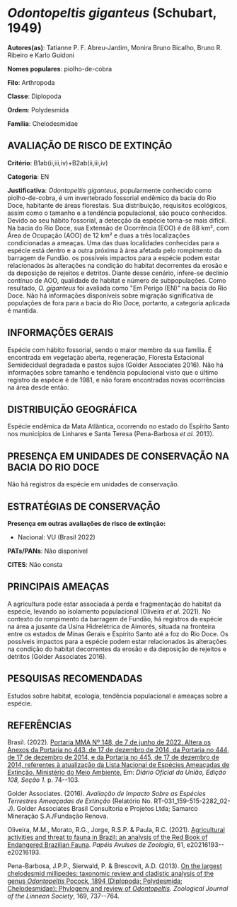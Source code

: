 # *Odontopeltis giganteus* (Schubart, 1949)

**Autores(as)**: Tatianne P. F. Abreu-Jardim, Monira Bruno Bicalho, Bruno R. Ribeiro e Karlo Guidoni

**Nomes populares**: piolho-de-cobra

**Filo**: Arthropoda

**Classe**: Diplopoda

**Ordem**: Polydesmida

**Família**: Chelodesmidae

## AVALIAÇÃO DE RISCO DE EXTINÇÃO

**Critério**: B1ab(ii,iii,iv)+B2ab(ii,iii,iv)

**Categoria**: EN

**Justificativa**: *Odontopeltis giganteus*, popularmente conhecido como piolho-de-cobra, é um invertebrado fossorial endêmico da bacia do Rio Doce, habitante de áreas florestais. Sua distribuição, requisitos ecológicos, assim como o tamanho e a tendência populacional, são pouco conhecidos. Devido ao seu hábito fossorial, a detecção da espécie torna-se mais difícil. Na bacia do Rio Doce, sua Extensão de Ocorrência (EOO) é de 88 km², com Área de Ocupação (AOO) de 12 km² e duas a três localizações condicionadas a ameaças. Uma das duas localidades conhecidas para a espécie está dentro e a outra próxima à área afetada pelo rompimento da barragem de Fundão. os possíveis impactos para a espécie podem estar relacionados às alterações na condição do habitat decorrentes da erosão e da deposição de rejeitos e detritos. Diante desse cenário, infere-se declínio contínuo de AOO, qualidade de habitat e número de subpopulações. Como resultado,
*O. giganteus* foi avaliada como "Em Perigo (EN)" na bacia do Rio Doce. Não há informações disponíveis sobre migração significativa de populações de fora para a bacia do Rio Doce, portanto, a categoria aplicada é mantida.

## INFORMAÇÕES GERAIS

Espécie com hábito fossorial, sendo o maior membro da sua família. É encontrada em vegetação aberta, regeneração, Floresta Estacional Semidecidual degradada e pastos sujos (Golder Associates 2016). Não há informações sobre tamanho e tendência populacional visto que o último registro da espécie é de 1981, e não foram encontradas novas ocorrências na área desde então.

## DISTRIBUIÇÃO GEOGRÁFICA

Espécie endêmica da Mata Atlântica, ocorrendo no estado do Espírito Santo nos municípios de Linhares e Santa Teresa (Pena-Barbosa *et al.* 2013).

## PRESENÇA EM UNIDADES DE CONSERVAÇÃO NA BACIA DO RIO DOCE

Não há registros da espécie em unidades de conservação.

## ESTRATÉGIAS DE CONSERVAÇÃO

**Presença em outras avaliações de risco de extinção:**

-   Nacional: VU (Brasil 2022)

**PATs/PANs**: Não disponível

**CITES**: Não consta

## PRINCIPAIS AMEAÇAS

A agricultura pode estar associada à perda e fragmentação do habitat da espécie, levando ao isolamento populacional (Oliveira *et al.* 2021). No contexto do rompimento da barragem de Fundão, há registros da espécie na área a jusante da Usina Hidrelétrica de Aimorés, situada na fronteira entre os estados de Minas Gerais e Espírito Santo até a foz do Rio Doce.  Os possíveis impactos para a espécie podem estar relacionados às alterações na condição do habitat decorrentes da erosão e da deposição de rejeitos e detritos (Golder Associates 2016).

## PESQUISAS RECOMENDADAS

Estudos sobre habitat, ecologia, tendência populacional e ameaças sobre a espécie.

## REFERÊNCIAS

Brasil. (2022). [Portaria MMA Nº 148, de 7 de junho de 2022. Altera os Anexos da Portaria no 443, de 17 de dezembro de 2014, da Portaria no 444, de 17 de dezembro de 2014, e da Portaria no 445, de 17 de dezembro de 2014, referentes à atualização da Lista Nacional de Espécies Ameaçadas de Extinção. Ministério do Meio Ambiente.](https://in.gov.br/en/web/dou/-/portaria-mma-n-148-de-7-de-junho-de-2022-406272733) Em: *Diário Oficial da União, Edição 108, Seção 1*. p. 74--103.

Golder Associates. (2016). *Avaliação de Impacto Sobre as Espécies Terrestres Ameaçadas de Extinção* (Relatório No.  RT-031_159-515-2282_02-J). Golder Associates Brasil Consultoria e Projetos Ltda; Samarco Mineração S.A./Fundação Renova.

Oliveira, M.M., Morato, R.G., Jorge, R.S.P. & Paula, R.C. (2021).  [Agricultural activities and threat to fauna in Brazil: an analysis of the Red Book of Endangered Brazilian Fauna](https://doi.org/10.11606/1807-0205/2021.61.93). *Papéis Avulsos de Zoologia*, 61, e20216193--e20216193.

Pena-Barbosa, J.P.P., Sierwald, P. & Brescovit, A.D. (2013). [On the largest chelodesmid millipedes: taxonomic review and cladistic analysis of the genus *Odontopeltis* Pocock, 1894 (Diplopoda; Polydesmida; Chelodesmidae): Phylogeny and review of *Odontopeltis*](https://doi.org/10.1111/zoj.12086). *Zoological Journal of the Linnean Society*, 169, 737--764.
